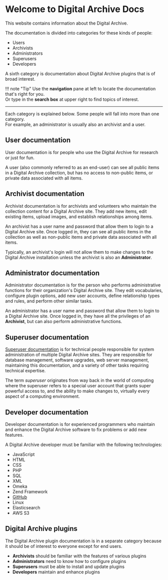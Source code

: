# Welcome to Digital Archive Docs

This website contains information about the Digital Archive.

The documentation is divided into categories for these kinds of people:

- Users
- Archivists
- Administrators
- Superusers
- Developers

A sixth category is documentation about Digital Archive plugins that is of broad interest.

!!! note "Tip" 
    Use the **navigation** pane at left to locate the documentation that's right for you.  
    Or type in the **search box** at upper right to find topics of interest.

---

Each category is explained below. Some people will fall into more than one category.  
For example, an administrator is usually also an archivist and a user.

## User documentation
User documentation is for people who use the Digital Archive for research or just for fun.

A user (also commonly referred to as an end-user) can see all public items in a Digital Archive collection,
but has no access to non-public items, or private data associated with all items.

## Archivist documentation
Archivist documentation is for archivists and volunteers who maintain the collection content
for a Digital Archive site. They add new items, edit existing items, upload images, and establish relationships among items.

An archivist has a user name and password that allow them to login to a Digital Archive site. Once logged in, they
can see all public items in the collection as well as non-public items and private data associated with all items.

Typically, an archivist's login will not allow them to make changes to the Digital Archive installation unless
the archivist is also an **Administrator**.

## Administrator documentation

Administrator documentation is for the person who performs administrative functions for their organization's Digital Archive site. They edit vocabularies, configure plugin options, add new user accounts, define relationship types and rules, and perform other similar tasks.

An administrator has a user name and password that allow them to login to a Digital Archive site. Once logged in, they
have all the privileges of an **Archivist**, but can also perform administrative functions.

## Superuser documentation
[Superuser documentation](superuser/contents.md) is for technical people responsible for system administration of multiple Digital Archive sites. They are responsible for database management, software upgrades, web server management, maintaining this documentation, and a variety of other tasks requiring technical expertise.

The term *superuser* originates from way back in the world of computing where the superuser refers to a special user account
that grants super powerful access to, and the ability to make changes to, virtually every aspect of a computing environment.

## Developer documentation
Developer documentation is for experienced programmers who maintain and enhance the Digital Archive software
to fix problems or add new features.

A Digital Archive developer must be familiar with the following technologies:

- JavaScript
- HTML 
- CSS
- PHP
- SQL
- XML
- Omeka
- Zend Framework
- [GitHub](developer/github.md)
- Linux
- Elasticsearch
- AWS S3

## Digital Archive plugins

The Digital Archive plugin documentation is in a separate category because it should be of interest to
everyone except for end users.

-   **Archivists** should be familiar with the features of various plugins
-   **Administrators** need to know how to configure plugins
-   **Superusers** must be able to install and update plugins
-   **Developers** maintain and enhance plugins
